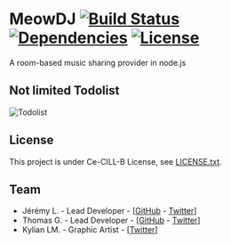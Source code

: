 # MeowDJ [![Build Status](https://img.shields.io/travis/MeowDJ/MeowDJ/master.svg?style=flat-square)](https://travis-ci.org/MeowDJ/MeowDJ) [![Dependencies](https://img.shields.io/david/MeowDJ/MeowDJ.svg?style=flat-square)](https://david-dm.org/MeowDJ/MeowDJ) [![License](https://img.shields.io/badge/license-Ce--CILL--B-blue.svg?style=flat-square)](https://github.com/MeowDJ/MeowDJ/blob/master/LICENSE.txt)
A room-based music sharing provider in node.js

## Not limited Todolist

![Todolist](http://i.blueslime.fr/4X8v7i9V.png)


## License

This project is under Ce-CILL-B License, see [LICENSE.txt](https://github.com/MeowDJ/MeowDJ/blob/master/LICENSE.txt).


## Team

* Jérémy L. - Lead Developer - [[GitHub](https://github.com/IamBlueSlime) - [Twitter](https://twitter.com/iamblueslime)]
* Thomas G. - Lead Developer - [[GitHub](https://github.com/Thog) - [Twitter](https://twitter.com/Thog92dev)]
* Kylian LM. - Graphic Artist - [[Twitter](https://twitter.com/Kylian_LM)]

